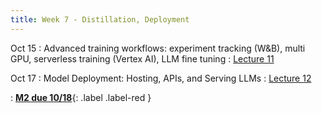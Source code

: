 ```yaml
---
title: Week 7 - Distillation, Deployment
---
```


Oct 15
: Advanced training workflows: experiment tracking (W&B), multi GPU, serverless training (Vertex AI), LLM fine tuning
  : [Lecture 11](../assets/lectures/lecture11/under-construction-gif-17.gif)



Oct 17 
: Model Deployment: Hosting, APIs, and Serving LLMs
  : [Lecture 12](../assets/lectures/lecture12/under-construction-gif-17.gif)

: [**M2 due 10/18**](https://harvard-iacs.github.io/2024-AC215/milestone4/){: .label .label-red }

  